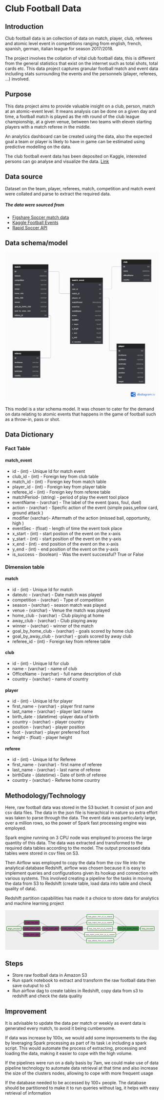 # Club Football Data

## Introduction
Club football data is an collection of data on match, player, club, referees and atomic level event in competitions ranging from english, french, spanish, german, italian league for season 2017/2018.

The project involves the collation of vital club football data, this is different from the general statistics that exist on the internet such as total shots, total cards etc. This data project captures granular football match and event data including stats surrounding the events and the personnels (player, referees, ...) involved.

## Purpose
This data project aims to provide valuable insight on a club, person, match at an atomic-event level. It means analysis can be done on a given day and time, a football match is played as the nth round of the club league championship, at a given venue, between two teams with eleven starting players with a match referee in the middle.

An analytics dashboard can be created using the data, also the expected goal a team or player is likely to have in game can be estimated using predictive modelling on the data.

The club football event  data has been deposited on Kaggle, interested persons can go analyse and visualize the data. [Link](https://www.kaggle.com/ayotomiwasalau/club-football-event-data)

## Data source
Dataset on the team, player, referees, match, competition and match event were collated and parse to extract the required data.

##### The data were sourced from 
* [Figshare Soccer match data](https://figshare.com/collections/Soccer_match_event_dataset/4415000/2)
* [Kaggle Football Events](https://www.kaggle.com/secareanualin/football-events)
* [Rapid Soccer API](https://rapidapi.com/api-sports/api/api-football)



## Data schema/model

<img src="image/footbalschema2.0.png"></img>

This model is a star schema model. It was chosen to cater for the demand on data relating to atomic events that happens in the game of football such as a throw-in, pass or shot.


## Data Dictionary

### Fact Table

#### match_event

* id - (int) - Unique Id for match event
* club_id - (int) - Foreign key from club table
* match_id - (int) - Foreign key from match table
* player_id - (int) - Foreign key from player table
* referee_id - (int) - Foreign key from referee table
* matchPeriod- (string) - period of play the event tool place
* eventName - (varchar) - The label of the event (pass, foul, duel)
* action - (varchar) - Specfic action of the event (simple pass,yellow card, ground attack )
* modifier (varchar)- Aftermath of the action (missed ball, opportunity, high )
* eventSec - (float) - length of time the event took place
* x_start - (int) - start postion of the event on the x-axis
* y_start - (int) - start position of the event on the y-axis
* x_end - (int) - end position of the event on the x-axis
* y_end - (int) - end position of the event on the y-axis
* is_success - (boolean) - Was the event successful? True or False


### Dimension table

#### match

* id - (int) -  Unique Id for match
* dateutc - (varchar) - Date match was played
* competition - (varchar) - Type of competition
* season - (varchar) - season match was played
* venue - (varchar) - Venue the match was played
* home_club - (varchar) - Club playing at home
* away_club - (varchar) - Club playing away
* winner - (varchar) - winner of the match
* goal_by_home_club - (varchar) - goals scored by home club
* goal_by_away_club - (varchar) - goals scored by away club
* referee_id - (int) - Foreign key from referee table

#### club

* id - (int) - Unique Id for club
* name - (varchar) - name of club
* OfficeName - (varchar) - full name description of club
* country - (varchar) - name of country


#### player

* id - (int) - Unique Id for player
* first_name - (varchar) - player first name
* last_name - (varchar) - player last name
* birth_date - (datetime) -player data of birth
* country  - (varchar) - player country
* position - (varchar) - player position
* foot - (varchar) - player preferred foot
* height - (float) - player height


#### referee

* id - (int) - Unique Id for Referee
* first_name - (varchar) - first name of referee
* last_name - (varchar) - last name of referee
* birthDate - (datetime) - Date of birth of referee
* country - (varchar) - Referee home country


## Methodology/Technology

Here, raw football data was stored in the S3 bucket. It consist of json and csv data files. The data in the json file is hierachical in nature so extra effort was taken to parse through the data. The event data was particularly large, over a million rows, so the power of Spark fast processing engine was employed.

Spark engine running on 3 CPU node was employed to process the large quantity of this data. The data was extracted and transformed to the required data tables according to the model. The output processed data tables were stored in csv files on S3.

Then Airflow was employed to copy the data from the csv file into the analytical database Redshift, airflow was chosen because it is easy to implement queries and configurations given its hookup and connection with various systems. This involved creating a pipeline for the tasks in moving the data from S3 to Redshift (create table, load data into table and check quality of data).

Redshift partition capabilities has made it a choice to store data for analytics and machine learning project

<img src="image/airflow_img.PNG"></img>

## Steps

* Store raw football data in Amazon S3
* Run spark notebook to extract and transform the raw football data then save outuput to s3
* Run airflow dag to create tables in Redshift, copy data from s3 to redshift and check the data quality

## Improvement

It is advisable to update the data per match or weekly as event data is generated every match, to avoid it being cumbersome. 

If data was increase by 100x, we would add some improvements to the dag by leveraging Spark processing as part of its task i.e including a spark script. This would automate the process of extracting, processing and loading the data, making it easier to cope with the high volume.

If the pipelines were run on a daily basis by 7am, we could make use of data pipeline technology to automate data retrieval at that time and also increase the size of the clusters nodes, allowing to cope with more frequent usage  

If the database needed to be accessed by 100+ people. The database should be partitioned to make it to run queries without lag, it helps with easy retrieval of information

